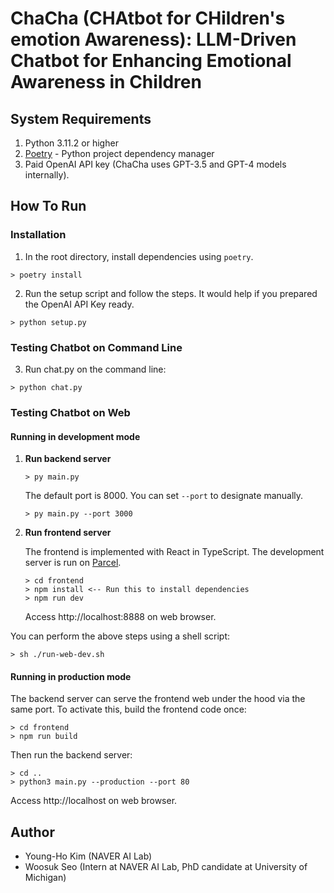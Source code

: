 # ChaCha (CHAtbot for CHildren's emotion Awareness): LLM-Driven Chatbot for Enhancing Emotional Awareness in Children


## System Requirements
1. Python 3.11.2 or higher
2. [Poetry](https://python-poetry.org/docs/) - Python project dependency manager
3. Paid OpenAI API key (ChaCha uses GPT-3.5 and GPT-4 models internally).

## How To Run
### Installation
1. In the root directory, install dependencies using `poetry`.
```shell
> poetry install
```

2. Run the setup script and follow the steps. It would help if you prepared the OpenAI API Key ready.
```shell
> python setup.py
```

### Testing Chatbot on Command Line
3. Run chat.py on the command line:
```shell
> python chat.py
```

### Testing Chatbot on Web

#### Running in development mode
1. **Run backend server**
    ```shell
    > py main.py
    ```
    The default port is 8000. You can set `--port` to designate manually.
    ```shell
    > py main.py --port 3000
    ```
2. **Run frontend server**
   
    The frontend is implemented with React in TypeScript. The development server is run on [Parcel](https://parceljs.org/).
    ```shell
    > cd frontend
    > npm install <-- Run this to install dependencies 
    > npm run dev
    ```
    Access http://localhost:8888 on web browser.

You can perform the above steps using a shell script:
```shell
> sh ./run-web-dev.sh
```


#### Running in production mode

The backend server can serve the frontend web under the hood via the same port.
To activate this, build the frontend code once:

```shell
> cd frontend
> npm run build
```

Then run the backend server:
```shell
> cd ..
> python3 main.py --production --port 80
```
Access http://localhost on web browser.

## Author
* Young-Ho Kim (NAVER AI Lab)
* Woosuk Seo (Intern at NAVER AI Lab, PhD candidate at University of Michigan)
